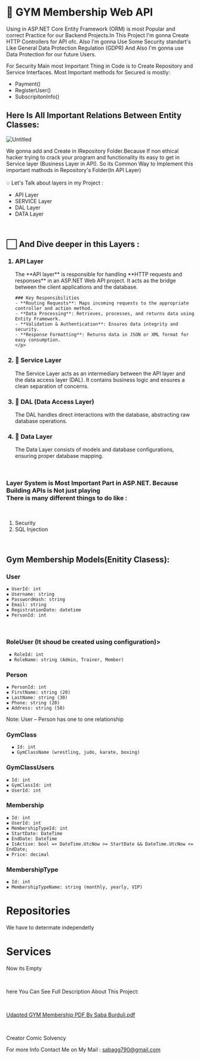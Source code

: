 



<h1> 💪 GYM Membership Web API</h1>

Using in ASP.NET Core Entity Framework (ORM) is most Popular and correct Practice for our Backend Projects.In This Project I'm gonna Create HTTP Controllers for API ofc. Also I'm gonna Use Some Security standart's Like General Data Protection Regulation (GDPR) And Also I'm gonna use Data Protection for our future Users.

For Security Main most Important Thing in Code is to Create Repository and Service Interfaces. Most Important methods for 
Secured is mostly:


<ul>
  <li>Payment()</li>
  <li>RegisterUser()</li>
  <li>SubscripitonInfo()</li>
</ul>

<h2> Here Is All Important Relations Between Entity Classes:</h2>

![Untitled](https://github.com/user-attachments/assets/a5017627-0859-4473-b5b2-f39b122cd888)

We gonna add and Create in IRepository Folder.Because If non ethical hacker trying to crack your program and functionality its easy to get in Service layer (Business Layer in API). So its Common Way to Implement this important mathods in Repository's Folder(In API Layer)
<br>
<br>
💡 Let's Talk about layers in my Project :

<ul>
  
  <li>API Layer</li>
  <li>SERVICE Layer</li>
  <li>DAL Layer</li>
  <li>DATA Layer</li>
  
</ul>

<br>

<h2>⬜ And Dive deeper in this Layers :</h2>

<ol>

 <h3><li>API Layer</li></h3> 
    <p>
      The **API layer** is responsible for handling **HTTP requests and responses** in an ASP.NET Web API project. It acts as the bridge between the client applications and the database.


    ### Key Responsibilities
    - **Routing Requests**: Maps incoming requests to the appropriate controller and action method.
    - **Data Processing**: Retrieves, processes, and returns data using Entity Framework.
    - **Validation & Authentication**: Ensures data integrity and security.
    - **Response Formatting**: Returns data in JSON or XML format for easy consumption.
    </p>


   <h3> <li> 🔗 Service Layer</li></h3>
        <p> The Service Layer acts as an intermediary between the API layer and the data access layer (DAL).
        It contains business logic and ensures a clean separation of concerns.
        </p>
        
        
  <h3> <li> 🔗 DAL (Data Access Layer)</li></h3>
      <p>The DAL handles direct interactions with the database, abstracting raw database operations.
        </p>
      
      
  <h3> <li> 🔗 Data Layer</li> </h3>
          <p>The Data Layer consists of models and database configurations, ensuring proper database mapping. 
        </p>

</ol>

<br>

<h3>Layer System is Most Important Part in ASP.NET. Because Building APIs is Not just playing 
  <br>
There is many different things to do like :</h3>

<br>

<ol>
  <li>Security</li>
  <li>SQL Injection</li>
</ol>

<br>

<h2>Gym Membership Models(Enitity Clasess):</h2>

  <h3>User</h3>
      
    ▪ UserId: int
    ▪ Username: string
    ▪ PasswordHash: string
    ▪ Email: string
    ▪ RegistrationDate: datetime
    ▪ PersonId: int

  <br>
  <h3>RoleUser (It shoud be created using configuration)></h3>
  
     ▪ RoleId: int
     ▪ RoleName: string (Admin, Trainer, Member)

  <h3>Person</h3>

    ▪ PersonId: int
    ▪ FirstName: string (20)
    ▪ LastName: string (30)
    ▪ Phone: string (20)
    ▪ Address: string (50)
    
Note: User – Person has one to one relationship

  <h3>GymClass</h3>
  
      ▪ Id: int
      ▪ GymClassName (wrestling, judo, karate, boxing)

<h3>GymClassUsers</h3>

    ▪ Id: int
    ▪ GymClassId: int
    ▪ UserId: int

<h3>Membership</h3>

    ▪ Id: int
    ▪ UserId: int
    ▪ MembershipTypeId: int
    ▪ StartDate: DateTime
    ▪ EndDate: DateTime
    ▪ IsActive: bool => DateTime.UtcNow >= StartDate && DateTime.UtcNow <= EndDate;
    ▪ Price: decimal


<h3>MembershipType</h3>

    ▪ Id: int
    ▪ MembershipTypeName: string (monthly, yearly, VIP)


<h1>Repositories</h1>
<p>We have to determate independetly</p>
<h1>Services</h1>
<p>Now its Empty</p>

<br>

here You Can See Full Description About This Project:

<br>


[Udapted GYM Membership PDF By Saba Burduli.pdf](https://github.com/user-attachments/files/19727797/Udapted.GYM.Membership.PDF.By.Saba.Burduli.pdf)


<br>

Creator Comic Solvency

For more Info Contact Me on My Mail : sabagg790@gmail.com
